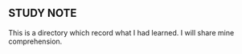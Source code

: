 ## STUDY NOTE

This is a directory which record what I had learned. I will share mine comprehension.

